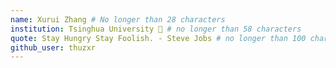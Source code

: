 ```yaml
---
name: Xurui Zhang # No longer than 28 characters
institution: Tsinghua University 🚩 # no longer than 58 characters
quote: Stay Hungry Stay Foolish. - Steve Jobs # no longer than 100 characters, avoid using quotes(") to guarantee the format remains the same.
github_user: thuzxr
---
```

